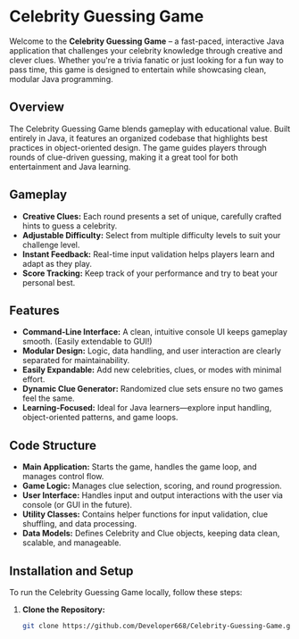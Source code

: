 # Celebrity Guessing Game

Welcome to the **Celebrity Guessing Game** – a fast-paced, interactive Java application that challenges your celebrity knowledge through creative and clever clues. Whether you're a trivia fanatic or just looking for a fun way to pass time, this game is designed to entertain while showcasing clean, modular Java programming.

## Overview

The Celebrity Guessing Game blends gameplay with educational value. Built entirely in Java, it features an organized codebase that highlights best practices in object-oriented design. The game guides players through rounds of clue-driven guessing, making it a great tool for both entertainment and Java learning.

## Gameplay

- **Creative Clues:** Each round presents a set of unique, carefully crafted hints to guess a celebrity.
- **Adjustable Difficulty:** Select from multiple difficulty levels to suit your challenge level.
- **Instant Feedback:** Real-time input validation helps players learn and adapt as they play.
- **Score Tracking:** Keep track of your performance and try to beat your personal best.

## Features

- **Command-Line Interface:** A clean, intuitive console UI keeps gameplay smooth. (Easily extendable to GUI!)
- **Modular Design:** Logic, data handling, and user interaction are clearly separated for maintainability.
- **Easily Expandable:** Add new celebrities, clues, or modes with minimal effort.
- **Dynamic Clue Generator:** Randomized clue sets ensure no two games feel the same.
- **Learning-Focused:** Ideal for Java learners—explore input handling, object-oriented patterns, and game loops.

## Code Structure

- **Main Application:** Starts the game, handles the game loop, and manages control flow.
- **Game Logic:** Manages clue selection, scoring, and round progression.
- **User Interface:** Handles input and output interactions with the user via console (or GUI in the future).
- **Utility Classes:** Contains helper functions for input validation, clue shuffling, and data processing.
- **Data Models:** Defines Celebrity and Clue objects, keeping data clean, scalable, and manageable.

## Installation and Setup

To run the Celebrity Guessing Game locally, follow these steps:

1. **Clone the Repository:**
   ```bash
   git clone https://github.com/Developer668/Celebrity-Guessing-Game.git
